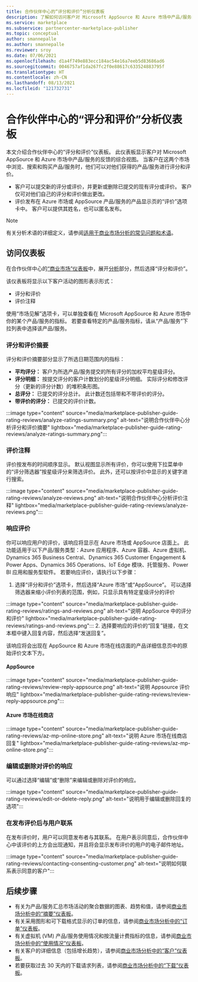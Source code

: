 ```yaml
---
title: 合作伙伴中心的“评分和评价”分析仪表板
description: 了解如何访问客户对 Microsoft AppSource 和 Azure 市场中产品/服务的反馈的综合视图。
ms.service: marketplace
ms.subservice: partnercenter-marketplace-publisher
ms.topic: conceptual
author: smannepalle
ms.author: smannepalle
ms.reviewer: sroy
ms.date: 07/06/2021
ms.openlocfilehash: d1a4f749e883ecc184ac54e16a7eeb5d83686ad6
ms.sourcegitcommit: 0046757af1da267fc2f0e88617c633524883795f
ms.translationtype: HT
ms.contentlocale: zh-CN
ms.lasthandoff: 08/13/2021
ms.locfileid: "121732731"
---
```

# <a name="ratings--reviews-analytics-dashboard-in-partner-center"></a>合作伙伴中心的“评分和评价”分析仪表板

本文介绍合作伙伴中心的“评分和评价”仪表板。 此仪表板显示客户对 Microsoft AppSource 和 Azure 市场中产品/服务的反馈的综合视图。 当客户在这两个市场中浏览、搜索和购买产品/服务时，他们可以对他们获得的产品/服务进行评分和评价。

- 客户可以提交新的评分或评价，并更新或删除已提交的现有评分或评价。 客户仅可对他们自己的评分和评价做出更改。  
- 评价发布在 Azure 市场或 AppSource 产品/服务的产品显示页的“评价”选项卡中。 客户可以提供其姓名，也可以匿名发布。  

>[!NOTE]
> 有关分析术语的详细定义，请参阅[适用于商业市场分析的常见问题和术语](analytics-faq.yml)。

## <a name="access-the-dashboard"></a>访问仪表板

在合作伙伴中心的[“商业市场”仪表板](https://partner.microsoft.com/dashboard/commercial-marketplace/overview)中，展开[分析](https://partner.microsoft.com/dashboard/commercial-marketplace/analytics/summary)部分，然后选择“评分和评价”。

该仪表板将显示以下客户活动的图形表示形式：

- 评分和评价  
- 评价注释

使用“市场见解”选项卡，可以单独查看在 Microsoft AppSource 和 Azure 市场中你的某个产品/服务的指标。 若要查看特定的产品/服务指标，请从“产品/服务”下拉列表中选择该产品/服务。

### <a name="ratings--reviews-summary"></a>评分和评价摘要

评分和评价摘要部分显示了所选日期范围内的指标：

- **平均评分：** 客户为所选产品/服务提交的所有评分的加权平均星级评分。
- **评分明细：** 按提交评分的客户计数划分的星级评分明细。 实际评分和修改评分（更新的评分计数）的堆积条形图。
- **总评分：** 已提交的评分总计。 此计数还包括带和不带评价的评分。
- **带评价的评分：** 已提交的评价计数。

:::image type="content" source="media/marketplace-publisher-guide-rating-reviews/analyze-ratings-summary.png" alt-text="说明合作伙伴中心分析评分和评价摘要" lightbox="media/marketplace-publisher-guide-rating-reviews/analyze-ratings-summary.png":::

### <a name="review-comments"></a>评价注释

评价按发布的时间顺序显示。 默认视图显示所有评价，你可以使用下拉菜单中的“评分筛选器”按星级评分来筛选评价。 此外，还可以按评价中显示的关键字进行搜索。  

:::image type="content" source="media/marketplace-publisher-guide-rating-reviews/analyze-reviews.png" alt-text="说明合作伙伴中心分析评价注释" lightbox="media/marketplace-publisher-guide-rating-reviews/analyze-reviews.png":::

### <a name="responding-to-a-review"></a>响应评价

你可以响应用户的评价，该响应将显示在 Azure 市场或 AppSource 店面上。 此功能适用于以下产品/服务类型：Azure 应用程序、Azure 容器、Azure 虚拟机、Dynamics 365 Business Central、Dynamics 365 Customer Engagement & Power Apps、Dynamics 365 Operations、IoT Edge 模块、托管服务、Power BI 应用和服务型软件。 若要响应评价，请执行以下步骤：

1. 选择“评分和评价”选项卡，然后选择“Azure 市场”或“AppSource”。 可以选择筛选器来缩小评价列表的范围，例如，只显示具有特定星级评分的评价

:::image type="content" source="media/marketplace-publisher-guide-rating-reviews/ratings-and-reviews.png" alt-text="说明 AppSource 中的评分和评价" lightbox="media/marketplace-publisher-guide-rating-reviews/ratings-and-reviews.png":::
2. 选择要响应的评价的“回复”链接，在文本框中键入回复内容，然后选择“发送回复”。

该响应将会出现在 AppSource 和 Azure 市场在线店面的产品详细信息页中的原始评价文本下方。

#### <a name="appsource"></a>AppSource

:::image type="content" source="media/marketplace-publisher-guide-rating-reviews/review-reply-appsource.png" alt-text="说明 Appsource 评价响应" lightbox="media/marketplace-publisher-guide-rating-reviews/review-reply-appsource.png":::

#### <a name="azure-marketplace-online-store"></a>Azure 市场在线商店

:::image type="content" source="media/marketplace-publisher-guide-rating-reviews/az-mp-online-store.png" alt-text="说明 Azure 市场在线商店回复" lightbox="media/marketplace-publisher-guide-rating-reviews/az-mp-online-store.png":::

### <a name="editing-or-deleting-a-response-to-a-review"></a>编辑或删除对评价的响应

可以通过选择“编辑”或“删除”来编辑或删除对评价的响应。

:::image type="content" source="media/marketplace-publisher-guide-rating-reviews/edit-or-delete-reply.png" alt-text="说明用于编辑或删除回复的选项":::

### <a name="contacting-users-after-a-review-has-been-posted"></a>在发布评价后与用户联系

在发布评价时，用户可以同意发布者与其联系。 在用户表示同意后，合作伙伴中心中该评价的上方会出现通知，并且将会显示发布评价的用户的电子邮件地址。

:::image type="content" source="media/marketplace-publisher-guide-rating-reviews/contacting-consenting-customer.png" alt-text="说明如何联系表示同意的客户":::

## <a name="next-steps"></a>后续步骤

- 有关为产品/服务汇总市场活动的聚合数据的图表、趋势和值，请参阅[商业市场分析中的“摘要”仪表板](summary-dashboard.md)。
- 有关采用图形和可下载格式显示的订单的信息，请参阅[商业市场分析中的“订单”仪表板](orders-dashboard.md)。
- 有关虚拟机 (VM) 产品/服务使用情况和按流量计费指标的信息，请参阅[商业市场分析中的“使用情况”仪表板](usage-dashboard.md)。
- 有关客户的详细信息（包括增长趋势），请参阅[商业市场分析中的“客户”仪表板](customer-dashboard.md)。
- 若要获取过去 30 天内的下载请求列表，请参阅[商业市场分析中的“下载”仪表板](downloads-dashboard.md)。
